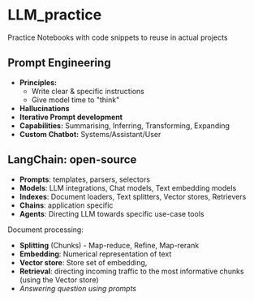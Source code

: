# LLM_practice
Practice Notebooks with code snippets to reuse in actual projects

## Prompt Engineering
- **Principles:**
    - Write clear & specific instructions
    - Give model time to "think"
- **Hallucinations**
- **Iterative Prompt development**
- **Capabilities:** Summarising, Inferring, Transforming, Expanding
- **Custom Chatbot:** Systems/Assistant/User

## LangChain: open-source 
- **Prompts**: templates, parsers, selectors
- **Models**: LLM integrations, Chat models, Text embedding models
- **Indexes**: Document loaders, Text splitters, Vector stores, Retrievers
- **Chains**: application specific
- **Agents**: Directing LLM towards specific use-case tools

Document processing:
- **Splitting** (Chunks) - Map-reduce, Refine, Map-rerank
- **Embedding**: Numerical representation of text
- **Vector store**: Store set of embedding,
- **Retrieval**: directing incoming traffic to the most informative chunks (using the Vector store)
- *Answering question using prompts* 
